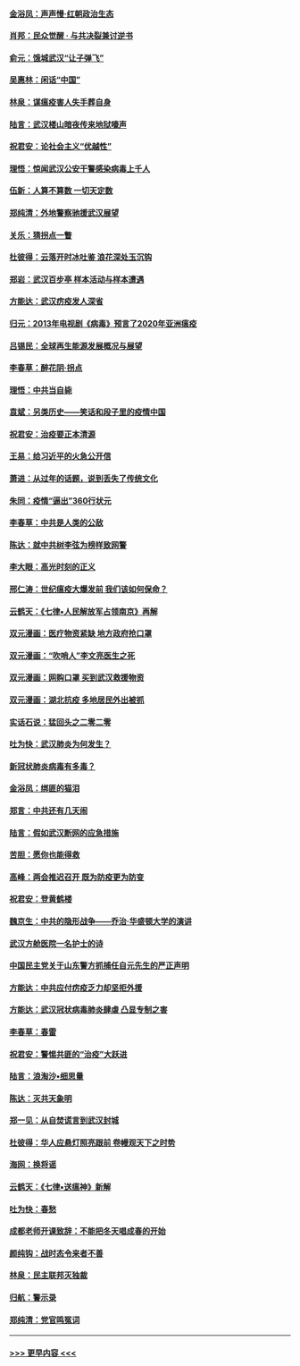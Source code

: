 #### [金浴凤：声声慢‧红朝政治生态](../pages/nsc993/n11899553.md?t=02272102) 
#### [肖邦：民众觉醒 · 与共决裂兼讨逆书](../pages/nsc993/n11898435.md?t=02272102) 
#### [俞元：饿城武汉“让子弹飞”](../pages/nsc993/n11898344.md?t=02272102) 
#### [吴惠林：闲话“中国”](../pages/nsc993/n11898182.md?t=02272102) 
#### [林泉：谋瘟疫害人失手葬自身](../pages/nsc993/n11897892.md?t=02272102) 
#### [陆言：武汉楼山暗夜传来地狱嚎声](../pages/nsc993/n11897033.md?t=02272102) 
#### [祝君安：论社会主义“优越性”](../pages/nsc993/n11897005.md?t=02272102) 
#### [理悟：惊闻武汉公安干警感染病毒上千人](../pages/nsc993/n11896947.md?t=02272102) 
#### [伍新：人算不算数 一切天定数](../pages/nsc993/n11893372.md?t=02272102) 
#### [郑纯清：外地警察驰援武汉展望](../pages/nsc993/n11893115.md?t=02272102) 
#### [关乐：猜拐点一瞥](../pages/nsc993/n11893020.md?t=02272102) 
#### [杜彼得：云落开时冰吐鉴 浪花深处玉沉钩](../pages/nsc993/n11892107.md?t=02272102) 
#### [郑岩：武汉百步亭 样本活动与样本遭遇](../pages/nsc993/n11892310.md?t=02272102) 
#### [方能达：武汉疠疫发人深省](../pages/nsc993/n11891376.md?t=02272102) 
#### [归元：2013年电视剧《病毒》预言了2020年亚洲瘟疫](../pages/nsc993/n11891126.md?t=02272102) 
#### [吕锡民：全球再生能源发展概况与展望](../pages/nsc993/n11890613.md?t=02272102) 
#### [李春草：醉花阴·拐点](../pages/nsc993/n11890567.md?t=02272102) 
#### [理悟：中共当自毙](../pages/nsc993/n11890559.md?t=02272102) 
#### [袁斌：另类历史——笑话和段子里的疫情中国](../pages/nsc993/n11889243.md?t=02272102) 
#### [祝君安：治疫要正本清源](../pages/nsc993/n11889085.md?t=02272102) 
#### [王易：给习近平的火急公开信](../pages/nsc993/n11888225.md?t=02272102) 
#### [萧进：从过年的话题，说到丢失了传统文化](../pages/nsc993/n11887732.md?t=02272102) 
#### [朱同：疫情“逼出”360行状元](../pages/nsc993/n11887678.md?t=02272102) 
#### [李春草：中共是人类的公敌](../pages/nsc993/n11887656.md?t=02272102) 
#### [陈达：就中共树李弦为榜样致网警](../pages/nsc993/n11887625.md?t=02272102) 
#### [李大眼：高光时刻的正义](../pages/nsc993/n11887585.md?t=02272102) 
#### [邢仁涛：世纪瘟疫大爆发前 我们该如何保命？](../pages/nsc993/n11887535.md?t=02272102) 
#### [云鹤天：《七律▪人民解放军占领南京》再解](../pages/nsc993/n11887524.md?t=02272102) 
#### [双元漫画：医疗物资紧缺 地方政府抢口罩](../pages/nsc993/n11884744.md?t=02272102) 
#### [双元漫画：“吹哨人”李文亮医生之死](../pages/nsc993/n11884705.md?t=02272102) 
#### [双元漫画：网购口罩 买到武汉救援物资](../pages/nsc993/n11884670.md?t=02272102) 
#### [双元漫画：湖北抗疫 多地居民外出被抓](../pages/nsc993/n11884643.md?t=02272102) 
#### [实话石说：猛回头之二零二零](../pages/nsc993/n11883968.md?t=02272102) 
#### [吐为快：武汉肺炎为何发生？](../pages/nsc993/n11882180.md?t=02272102) 
#### [新冠状肺炎病毒有多毒？](../pages/nsc993/n11881790.md?t=02272102) 
#### [金浴凤：绑匪的猫泪](../pages/nsc993/n11880664.md?t=02272102) 
#### [郑言：中共还有几天闹](../pages/nsc993/n11880645.md?t=02272102) 
#### [陆言：假如武汉断网的应急措施](../pages/nsc993/n11880619.md?t=02272102) 
#### [苦胆：愿你也能得救](../pages/nsc993/n11880601.md?t=02272102) 
#### [高峰：两会推迟召开  既为防疫更为防变](../pages/nsc993/n11879977.md?t=02272102) 
#### [祝君安：登黄鹤楼](../pages/nsc993/n11880583.md?t=02272102) 
#### [魏京生：中共的隐形战争——乔治‧华盛顿大学的演讲](../pages/nsc993/n11879765.md?t=02272102) 
#### [武汉方舱医院一名护士的诗](../pages/nsc993/n11878480.md?t=02272102) 
#### [中国民主党关于山东警方抓捕任自元先生的严正声明](../pages/nsc993/n11877506.md?t=02272102) 
#### [方能达：中共应付疠疫乏力却坚拒外援](../pages/nsc993/n11877497.md?t=02272102) 
#### [方能达：武汉冠状病毒肺炎肆虐 凸显专制之害](../pages/nsc993/n11877475.md?t=02272102) 
#### [李春草：春雷](../pages/nsc993/n11876287.md?t=02272102) 
#### [祝君安：警惕共匪的“治疫”大跃进](../pages/nsc993/n11876084.md?t=02272102) 
#### [陆言：浪淘沙•细思量](../pages/nsc993/n11876071.md?t=02272102) 
#### [陈达：灭共天象明](../pages/nsc993/n11876063.md?t=02272102) 
#### [郑一见：从自焚谎言到武汉封城](../pages/nsc993/n11875621.md?t=02272102) 
#### [杜彼得：华人应悬灯照亮跟前 卷幔观天下之时势](../pages/nsc993/n11874822.md?t=02272102) 
#### [海网：换将谣](../pages/nsc993/n11873712.md?t=02272102) 
#### [云鹤天：《七律▪送瘟神》新解](../pages/nsc993/n11873598.md?t=02272102) 
#### [吐为快：春愁](../pages/nsc993/n11872801.md?t=02272102) 
#### [成都老师开课致辞：不能把冬天唱成春的开始](../pages/nsc993/n11872653.md?t=02272102) 
#### [颜纯钩：战时态令来者不善](../pages/nsc993/n11872011.md?t=02272102) 
#### [林泉：民主联邦灭独裁](../pages/nsc993/n11870998.md?t=02272102) 
#### [归航：警示录](../pages/nsc993/n11870963.md?t=02272102) 
#### [郑纯清：党官鸣冤词](../pages/nsc993/n11870938.md?t=02272102) 

----
#### [ >>> 更早内容 <<< ](../indexes/nsc993-earlier.md)
